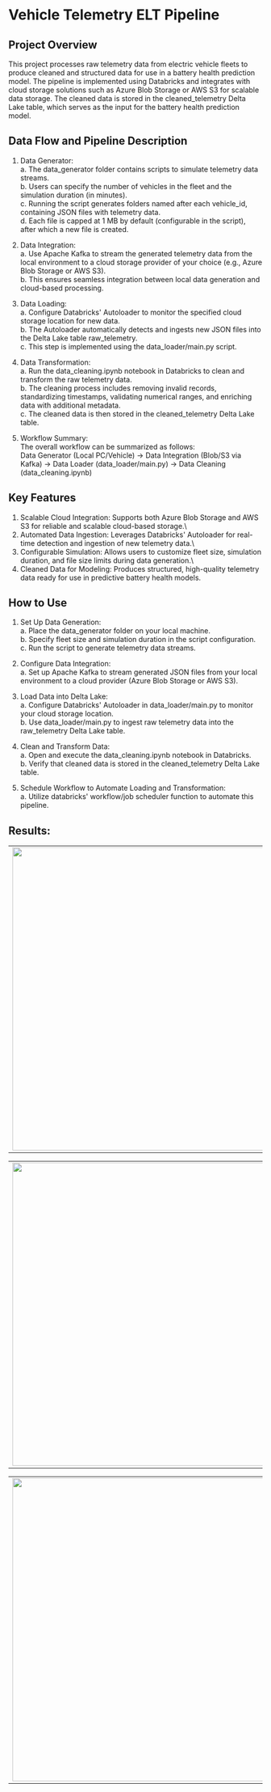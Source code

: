# Vehicle Telemetry ELT Pipeline

## Project Overview
This project processes raw telemetry data from electric vehicle fleets to produce cleaned and structured data for use in a battery health prediction model. The pipeline is implemented using Databricks and integrates with cloud storage solutions such as Azure Blob Storage or AWS S3 for scalable data storage. The cleaned data is stored in the cleaned_telemetry Delta Lake table, which serves as the input for the battery health prediction model.

## Data Flow and Pipeline Description
1. Data Generator:\
   a. The data_generator folder contains scripts to simulate telemetry data streams.\
   b. Users can specify the number of vehicles in the fleet and the simulation duration (in minutes).\
   c. Running the script generates folders named after each vehicle_id, containing JSON files with telemetry data.\
   d. Each file is capped at 1 MB by default (configurable in the script), after which a new file is created.

2. Data Integration:\
   a. Use Apache Kafka to stream the generated telemetry data from the local environment to a cloud storage provider of your choice (e.g., Azure Blob Storage or AWS S3).\
   b. This ensures seamless integration between local data generation and cloud-based processing.

3. Data Loading:\
   a. Configure Databricks' Autoloader to monitor the specified cloud storage location for new data.\
   b. The Autoloader automatically detects and ingests new JSON files into the Delta Lake table raw_telemetry.\
   c. This step is implemented using the data_loader/main.py script.
   
4. Data Transformation:\
   a. Run the data_cleaning.ipynb notebook in Databricks to clean and transform the raw telemetry data.\
   b. The cleaning process includes removing invalid records, standardizing timestamps, validating numerical ranges, and enriching data with additional metadata.\
   c. The cleaned data is then stored in the cleaned_telemetry Delta Lake table.

5. Workflow Summary:\
   The overall workflow can be summarized as follows:\
         Data Generator (Local PC/Vehicle) -> Data Integration (Blob/S3 via Kafka) -> Data Loader (data_loader/main.py) -> Data Cleaning (data_cleaning.ipynb)

## Key Features
1. Scalable Cloud Integration: Supports both Azure Blob Storage and AWS S3 for reliable and scalable cloud-based storage.\
2. Automated Data Ingestion: Leverages Databricks' Autoloader for real-time detection and ingestion of new telemetry data.\
3. Configurable Simulation: Allows users to customize fleet size, simulation duration, and file size limits during data generation.\
4. Cleaned Data for Modeling: Produces structured, high-quality telemetry data ready for use in predictive battery health models.

## How to Use
1. Set Up Data Generation:\
  a. Place the data_generator folder on your local machine.\
  b. Specify fleet size and simulation duration in the script configuration.\
  c. Run the script to generate telemetry data streams.

2. Configure Data Integration:\
  a. Set up Apache Kafka to stream generated JSON files from your local environment to a cloud provider (Azure Blob Storage or AWS S3).

3. Load Data into Delta Lake:\
  a. Configure Databricks' Autoloader in data_loader/main.py to monitor your cloud storage location.\
  b. Use data_loader/main.py to ingest raw telemetry data into the raw_telemetry Delta Lake table.

4. Clean and Transform Data:\
  a. Open and execute the data_cleaning.ipynb notebook in Databricks.\
  b. Verify that cleaned data is stored in the cleaned_telemetry Delta Lake table.

5. Schedule Workflow to Automate Loading and Transformation:\
  a. Utilize databricks' workflow/job scheduler function to automate this pipeline. 

## Results:
<table>
  <tr>
    <td><img src="https://github.com/user-attachments/assets/b74b1dd1-f214-45eb-8106-2514b7bb9604" width="600"/></td>
    <td><img src="https://github.com/user-attachments/assets/13becb63-987f-40ef-8a70-85a147a99608" width="600"/></td>
  </tr>
</table>

<table>
  <tr>
    <td><img src="https://github.com/user-attachments/assets/78b57594-9a1d-480f-94e7-6d9a06fcecfb" width="600"/></td>
    <td><img src="https://github.com/user-attachments/assets/7e7d6af3-54a3-45d2-986d-04d43d0aaa5e" width="600"/></td>
  </tr>
</table>

<table>
  <tr>
    <td><img src="https://github.com/user-attachments/assets/8cffcf41-e6f7-452f-9c10-b6aecc40c03e" width="600"/></td>
    <td><img src="https://github.com/user-attachments/assets/c6e515de-cf3a-4e25-b849-50facdac9597" width="600"/></td>
  </tr>
</table>
